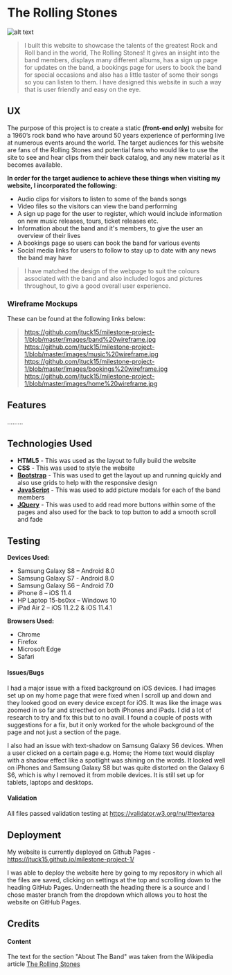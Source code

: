 # The Rolling Stones

![alt text](https://github.com/jtuck15/milestone-project-1/blob/master/images/RollingStonesWebsite.PNG "Header Picture on the Homepage")

>I built this website to showcase the talents of the greatest Rock and Roll band in the world, The Rolling Stones! It gives an insight into the band members, displays many different albums, has a sign up page for updates on the band, a bookings page for users to book the band for special occasions and also has a little taster of some their songs so you can listen to them. I have designed this website in such a way that is user friendly and easy on the eye.

## UX

The purpose of this project is to create a static **(front-end only)** website for a 1960’s rock band who have around 50 years experience of performing live at numerous events around the world. The target audiences for this website are fans of the Rolling Stones and potential fans who would like to use the site to see and hear clips from their back catalog, and any new material as it becomes available.

**In order for the target audience to achieve these things when visiting my website, I incorporated the following:**
- Audio clips for visitors to listen to some of the bands songs
- Video files so the visitors can view the band performing
- A sign up page for the user to register, which would include information on new music releases, tours, ticket releases etc.
- Information about the band and it's members, to give the user an overview of their lives
- A bookings page so users can book the band for various events
- Social media links for users to follow to stay up to date with any news the band may have

>I have matched the design of the webpage to suit the colours associated with the band and also included logos and pictures throughout, to give a good overall user experience.

 ### Wireframe Mockups
 
 These can be found at the following links below:

>https://github.com/jtuck15/milestone-project-1/blob/master/images/band%20wireframe.jpg
https://github.com/jtuck15/milestone-project-1/blob/master/images/music%20wireframe.jpg
https://github.com/jtuck15/milestone-project-1/blob/master/images/bookings%20wireframe.jpg
https://github.com/jtuck15/milestone-project-1/blob/master/images/home%20wireframe.jpg

## Features

.........


## Technologies Used

- **HTML5** - This was used as the layout to fully build the website
- **CSS** - This was used to style the website 
- **[Bootstrap](https://getbootstrap.com/docs/3.3/)** - This was used to get the layout up and running quickly and also use grids to help with the responsive design
- **[JavaScript](https://www.javascript.com/)** - This was used to add picture modals for each of the band members
- **[JQuery](https://jquery.com/)** - This was used to add read more buttons within some of the pages and also used for the back to top button to add a smooth scroll and fade

## Testing

**Devices Used:**
- Samsung Galaxy S8 – Android 8.0
-	Samsung Galaxy S7 - Android 8.0
- Samsung Galaxy S6 – Android  7.0
-	iPhone 8 – iOS 11.4
-	HP Laptop 15-bs0xx – Windows 10
-	iPad Air 2 – iOS 11.2.2 & iOS 11.4.1

**Browsers Used:**
-	Chrome 
-	Firefox
-	Microsoft Edge
-	Safari



#### Issues/Bugs
I had a major issue with a fixed background on iOS devices. I had images set up on my home page that were fixed when I scroll up and down and they looked good on every device except for iOS. It was like the image was zoomed in so far and strecthed on both iPhones and iPads. I did a lot of research to try and fix this but to no avail. I found a couple of posts with suggestions for a fix, but it only worked for the whole background of the page and not just a section of the page.

I also had an issue with text-shadow on Samsung Galaxy S6 devices. When a user clicked on a certain page e.g. Home; the Home text would display with a shadow effect like a spotlight was shining on the words. It looked well on iPhones and Samsung Galaxy S8 but was quite distorted on the Galaxy 6 S6, which is why I removed it from mobile devices. It is still set up for tablets, laptops and desktops.

#### Validation
All files passed validation testing at https://validator.w3.org/nu/#textarea

## Deployment
My website is currently deployed on Github Pages - https://jtuck15.github.io/milestone-project-1/

I was able to deploy the website here by going to my repository in which all the files are saved, clicking on settings at the top and scrolling down to the heading GitHub Pages. Underneath the heading there is a source and I chose master branch from the dropdown which allows you to host the website on GitHub Pages.

## Credits
#### Content
The text for the section "About The Band" was taken from the Wikipedia article [The Rolling Stones](https://en.wikipedia.org/wiki/The_Rolling_Stones)



